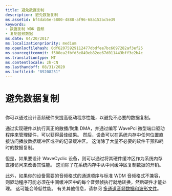 ```yaml
---
title: 避免数据复制
description: 避免数据复制
ms.assetid: bf4dab5e-5800-4888-af96-68a152ac5e39
keywords:
- 数据复制 WDK 音频
- 复制音频数据
ms.date: 04/20/2017
ms.localizationpriority: medium
ms.openlocfilehash: 0df62075929112477dbdfee7bc6697282af3ef25
ms.sourcegitcommit: f500ea2fbfd3e849eb82ee67d011443bff3e2b4c
ms.translationtype: MT
ms.contentlocale: zh-CN
ms.lasthandoff: 08/31/2020
ms.locfileid: "89208251"
---
```

# <a name="avoiding-data-copying"></a>避免数据复制

## <span id="avoiding_data_copying"></span><span id="AVOIDING_DATA_COPYING"></span>

你可以通过设计音频硬件来提高驱动程序性能，以避免不必要的数据复制。

通过实现硬件以执行真正的散播/聚集 DMA，并通过编写 WavePci 微型端口驱动程序来管理硬件，可以获得最佳结果。 然后，设备可以在系统内存中任何位置直接访问播放数据缓冲区或空的记录缓冲区。 这消除了大量不必要的软件干预和耗时的数据复制。

但是，如果要设计 WaveCyclic 设备，则可以通过将其硬件缓冲区作为系统内存直接访问来改善其性能。 这消除了在系统内存中从中间缓冲区复制数据的开销。

此外，如果你的设备需要的音频格式的通道顺序与标准 WDM 音频格式不兼容，则驱动程序可能必须在中间缓冲区中的每个音频帧执行就地转换，然后硬件才能处理。 这可能会降低性能。 有关其他信息，请参阅 [多通道音频数据和波形文件](/previous-versions/windows/hardware/design/dn653308(v=vs.85))。